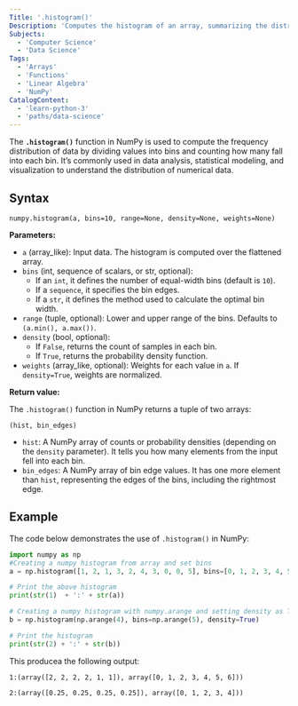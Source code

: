 ```yaml
---
Title: '.histogram()'
Description: 'Computes the histogram of an array, summarizing the distribution of its values.'
Subjects:
  - 'Computer Science'
  - 'Data Science'
Tags:
  - 'Arrays'
  - 'Functions'
  - 'Linear Algebra'
  - 'NumPy'
CatalogContent:
  - 'learn-python-3'
  - 'paths/data-science'
---
```


The **`.histogram()`** function in NumPy is used to compute the frequency distribution of data by dividing values into bins and counting how many fall into each bin. It’s commonly used in data analysis, statistical modeling, and visualization to understand the distribution of numerical data.

## Syntax

```pseudo
numpy.histogram(a, bins=10, range=None, density=None, weights=None)
```

**Parameters:**

- `a` (array_like): Input data. The histogram is computed over the flattened array.
- `bins` (int, sequence of scalars, or str, optional):
  - If an `int`, it defines the number of equal-width bins (default is `10`).
  - If a `sequence`, it specifies the bin edges.
  - If a `str`, it defines the method used to calculate the optimal bin width.
- `range` (tuple, optional): Lower and upper range of the bins. Defaults to `(a.min(), a.max())`.
- `density` (bool, optional):
  - If `False`, returns the count of samples in each bin.
  - If `True`, returns the probability density function.
- `weights` (array_like, optional): Weights for each value in `a`. If `density=True`, weights are normalized.

**Return value:**

The `.histogram()` function in NumPy returns a tuple of two arrays:

```psuedo
(hist, bin_edges)
```

- `hist`: A NumPy array of counts or probability densities (depending on the `density` parameter). It tells you how many elements from the input fell into each bin.
- `bin_edges`: A NumPy array of bin edge values. It has one more element than `hist`, representing the edges of the bins, including the rightmost edge.

## Example

The code below demonstrates the use of `.histogram()` in NumPy:

```py
import numpy as np
#Creating a numpy histogram from array and set bins
a = np.histogram([1, 2, 1, 3, 2, 4, 3, 0, 0, 5], bins=[0, 1, 2, 3, 4, 5, 6])

# Print the above histogram
print(str(1)  + ':' + str(a))

# Creating a numpy histogram with numpy.arange and setting density as True
b = np.histogram(np.arange(4), bins=np.arange(5), density=True)

# Print the histogram
print(str(2) + ':' + str(b))
```

This producea the following output:

```shell
1:(array([2, 2, 2, 2, 1, 1]), array([0, 1, 2, 3, 4, 5, 6]))

2:(array([0.25, 0.25, 0.25, 0.25]), array([0, 1, 2, 3, 4]))
```
